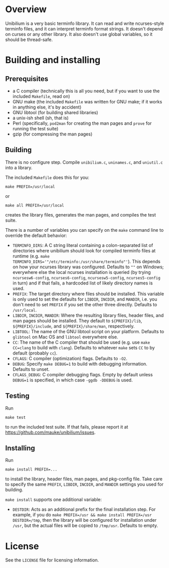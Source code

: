 Overview
========

Unibilium is a very basic terminfo library. It can read and write
ncurses-style terminfo files, and it can interpret terminfo format strings.
It doesn't depend on curses or any other library. It also doesn't use global
variables, so it should be thread-safe.


Building and installing
=======================

Prerequisites
-------------

- a C compiler (technically this is all you need, but if you want to use the
  included `Makefile`, read on)
- GNU make (the included `Makefile` was written for GNU make; if it works in
  anything else, it's by accident)
- GNU libtool (for building shared libraries)
- a unix-ish shell (sh, that is)
- Perl (specifically, `pod2man` for creating the man pages and `prove` for
  running the test suite)
- gzip (for compressing the man pages)

Building
--------

There is no configure step. Compile `unibilium.c`, `uninames.c`, and
`uniutil.c` into a library.

The included `Makefile` does this for you:

    make PREFIX=/usr/local

or

    make all PREFIX=/usr/local

creates the library files, generates the man pages, and compiles the test
suite.

There is a number of variables you can specify on the `make` command line to
override the default behavior:

- `TERMINFO_DIRS`: A C string literal containing a colon-separated list of
  directories where unibilium should look for compiled terminfo files at
  runtime (e.g. `make TERMINFO_DIRS='"/etc/terminfo:/usr/share/terminfo"'`).
  This depends on how your ncurses library was configured.
  Defaults to `""` on Windows; everywhere else the local ncurses installation
  is queried (by trying `ncursesw6-config`, `ncurses6-config`,
  `ncursesw5-config`, `ncurses5-config` in turn) and if that fails, a
  hardcoded list of likely directory names is used.
- `PREFIX`: The target directory where files should be installed. This
  variable is only used to set the defaults for `LIBDIR`, `INCDIR`, and
  `MANDIR`, i.e. you don't need to set `PREFIX` if you set the other three
  directly. Defaults to `/usr/local`.
- `LIBDIR`, `INCDIR`, `MANDIR`: Where the resulting library files, header
  files, and man pages should be installed. They default to `${PREFIX}/lib`,
  `${PREFIX}/include`, and `${PREFIX}/share/man`, respectively.
- `LIBTOOL`: The name of the GNU libtool script on your platform. Defaults to
  `glibtool` on Mac OS and `libtool` everywhere else.
- `CC`: The name of the C compiler that should be used (e.g. use
  `make CC=clang` to build with `clang`). Defaults to whatever `make` sets
  `CC` to by default (probably `cc`).
- `CFLAGS`: C compiler (optimization) flags. Defaults to `-O2`.
- `DEBUG`: Specify `make DEBUG=1` to build with debugging information.
  Defaults to unset.
- `CFLAGS_DEBUG`: C compiler debugging flags. Empty by default unless
  `DEBUG=1` is specified, in which case `-ggdb -DDEBUG` is used.

Testing
-------

Run

    make test

to run the included test suite. If that fails, please report it at
https://github.com/mauke/unibilium/issues.

Installing
----------

Run

    make install PREFIX=...

to install the library, header files, man pages, and pkg-config file. Take
care to specify the same `PREFIX`, `LIBDIR`, `INCDIR`, and `MANDIR` settings
you used for building.

`make install` supports one additional variable:

- `DESTDIR`: Acts as an additional prefix for the final installation step. For
  example, if you do
  `make PREFIX=/usr && make install PREFIX=/usr DESTDIR=/tmp`, then the
  library will be configured for installation under `/usr`, but the actual
  files will be copied to `/tmp/usr`. Defaults to empty.


License
=======

See the `LICENSE` file for licensing information.
